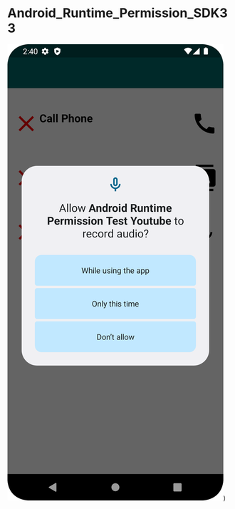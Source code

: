 # Android_Runtime_Permission_SDK33

![Screenshot 1](https://github.com/arakaneserohingya/Android_Runtime_Permission_SDK33/blob/main/app/src/main/res/drawable/preview.png))

